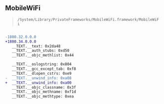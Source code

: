 ## MobileWiFi

> `/System/Library/PrivateFrameworks/MobileWiFi.framework/MobileWiFi`

```diff

-1800.32.0.0.0
+1800.34.0.0.0
   __TEXT.__text: 0x2da48
   __TEXT.__auth_stubs: 0xd50
   __TEXT.__objc_methlist: 0x44

   __TEXT.__oslogstring: 0x804
   __TEXT.__gcc_except_tab: 0xf8
   __TEXT.__dlopen_cstrs: 0xe9
-  __TEXT.__unwind_info: 0xa08
+  __TEXT.__unwind_info: 0xa00
   __TEXT.__objc_classname: 0x3f
   __TEXT.__objc_methname: 0xf1d
   __TEXT.__objc_methtype: 0xea

```
